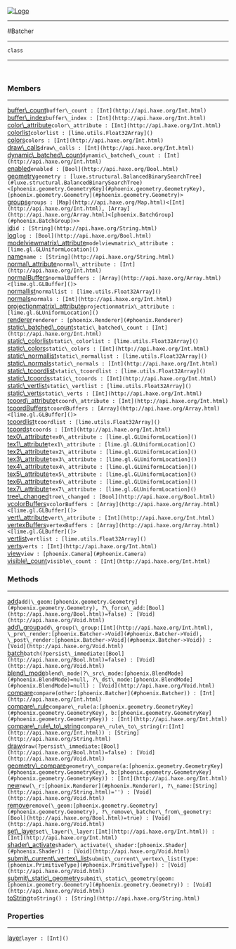 
[![Logo](../../images/logo.png)](../../api/index.html)

---



#Batcher



---

`class`
<span class="meta">

</span>


---

&nbsp;
&nbsp;

<h3>Members</h3> <hr/><span class="member apipage">
            <a name="buffer_count"><a class="lift" href="#buffer_count">buffer\_count</a></a><code class="signature apipage">buffer\_count : [Int](http://api.haxe.org/Int.html)</code><br/></span>
        <span class="small_desc_flat"></span><span class="member apipage">
            <a name="buffer_index"><a class="lift" href="#buffer_index">buffer\_index</a></a><code class="signature apipage">buffer\_index : [Int](http://api.haxe.org/Int.html)</code><br/></span>
        <span class="small_desc_flat"></span><span class="member apipage">
            <a name="color_attribute"><a class="lift" href="#color_attribute">color\_attribute</a></a><code class="signature apipage">color\_attribute : [Int](http://api.haxe.org/Int.html)</code><br/></span>
        <span class="small_desc_flat"></span><span class="member apipage">
            <a name="colorlist"><a class="lift" href="#colorlist">colorlist</a></a><code class="signature apipage">colorlist : [lime.utils.Float32Array]()</code><br/></span>
        <span class="small_desc_flat"></span><span class="member apipage">
            <a name="colors"><a class="lift" href="#colors">colors</a></a><code class="signature apipage">colors : [Int](http://api.haxe.org/Int.html)</code><br/></span>
        <span class="small_desc_flat"></span><span class="member apipage">
            <a name="draw_calls"><a class="lift" href="#draw_calls">draw\_calls</a></a><code class="signature apipage">draw\_calls : [Int](http://api.haxe.org/Int.html)</code><br/></span>
        <span class="small_desc_flat"></span><span class="member apipage">
            <a name="dynamic_batched_count"><a class="lift" href="#dynamic_batched_count">dynamic\_batched\_count</a></a><code class="signature apipage">dynamic\_batched\_count : [Int](http://api.haxe.org/Int.html)</code><br/></span>
        <span class="small_desc_flat"></span><span class="member apipage">
            <a name="enabled"><a class="lift" href="#enabled">enabled</a></a><code class="signature apipage">enabled : [Bool](http://api.haxe.org/Bool.html)</code><br/></span>
        <span class="small_desc_flat"></span><span class="member apipage">
            <a name="geometry"><a class="lift" href="#geometry">geometry</a></a><code class="signature apipage">geometry : [luxe.structural.BalancedBinarySearchTree](#luxe.structural.BalancedBinarySearchTree)&lt;[phoenix.geometry.GeometryKey](#phoenix.geometry.GeometryKey), [phoenix.geometry.Geometry](#phoenix.geometry.Geometry)&gt;</code><br/></span>
        <span class="small_desc_flat"></span><span class="member apipage">
            <a name="groups"><a class="lift" href="#groups">groups</a></a><code class="signature apipage">groups : [Map](http://api.haxe.org/Map.html)&lt;[Int](http://api.haxe.org/Int.html), [Array](http://api.haxe.org/Array.html)&lt;[phoenix.BatchGroup](#phoenix.BatchGroup)&gt;&gt;</code><br/></span>
        <span class="small_desc_flat"></span><span class="member apipage">
            <a name="id"><a class="lift" href="#id">id</a></a><code class="signature apipage">id : [String](http://api.haxe.org/String.html)</code><br/></span>
        <span class="small_desc_flat"></span><span class="member apipage">
            <a name="log"><a class="lift" href="#log">log</a></a><code class="signature apipage">log : [Bool](http://api.haxe.org/Bool.html)</code><br/></span>
        <span class="small_desc_flat"></span><span class="member apipage">
            <a name="modelviewmatrix_attribute"><a class="lift" href="#modelviewmatrix_attribute">modelviewmatrix\_attribute</a></a><code class="signature apipage">modelviewmatrix\_attribute : [lime.gl.GLUniformLocation]()</code><br/></span>
        <span class="small_desc_flat"></span><span class="member apipage">
            <a name="name"><a class="lift" href="#name">name</a></a><code class="signature apipage">name : [String](http://api.haxe.org/String.html)</code><br/></span>
        <span class="small_desc_flat"></span><span class="member apipage">
            <a name="normal_attribute"><a class="lift" href="#normal_attribute">normal\_attribute</a></a><code class="signature apipage">normal\_attribute : [Int](http://api.haxe.org/Int.html)</code><br/></span>
        <span class="small_desc_flat"></span><span class="member apipage">
            <a name="normalBuffers"><a class="lift" href="#normalBuffers">normalBuffers</a></a><code class="signature apipage">normalBuffers : [Array](http://api.haxe.org/Array.html)&lt;[lime.gl.GLBuffer]()&gt;</code><br/></span>
        <span class="small_desc_flat"></span><span class="member apipage">
            <a name="normallist"><a class="lift" href="#normallist">normallist</a></a><code class="signature apipage">normallist : [lime.utils.Float32Array]()</code><br/></span>
        <span class="small_desc_flat"></span><span class="member apipage">
            <a name="normals"><a class="lift" href="#normals">normals</a></a><code class="signature apipage">normals : [Int](http://api.haxe.org/Int.html)</code><br/></span>
        <span class="small_desc_flat"></span><span class="member apipage">
            <a name="projectionmatrix_attribute"><a class="lift" href="#projectionmatrix_attribute">projectionmatrix\_attribute</a></a><code class="signature apipage">projectionmatrix\_attribute : [lime.gl.GLUniformLocation]()</code><br/></span>
        <span class="small_desc_flat"></span><span class="member apipage">
            <a name="renderer"><a class="lift" href="#renderer">renderer</a></a><code class="signature apipage">renderer : [phoenix.Renderer](#phoenix.Renderer)</code><br/></span>
        <span class="small_desc_flat"></span><span class="member apipage">
            <a name="static_batched_count"><a class="lift" href="#static_batched_count">static\_batched\_count</a></a><code class="signature apipage">static\_batched\_count : [Int](http://api.haxe.org/Int.html)</code><br/></span>
        <span class="small_desc_flat"></span><span class="member apipage">
            <a name="static_colorlist"><a class="lift" href="#static_colorlist">static\_colorlist</a></a><code class="signature apipage">static\_colorlist : [lime.utils.Float32Array]()</code><br/></span>
        <span class="small_desc_flat"></span><span class="member apipage">
            <a name="static_colors"><a class="lift" href="#static_colors">static\_colors</a></a><code class="signature apipage">static\_colors : [Int](http://api.haxe.org/Int.html)</code><br/></span>
        <span class="small_desc_flat"></span><span class="member apipage">
            <a name="static_normallist"><a class="lift" href="#static_normallist">static\_normallist</a></a><code class="signature apipage">static\_normallist : [lime.utils.Float32Array]()</code><br/></span>
        <span class="small_desc_flat"></span><span class="member apipage">
            <a name="static_normals"><a class="lift" href="#static_normals">static\_normals</a></a><code class="signature apipage">static\_normals : [Int](http://api.haxe.org/Int.html)</code><br/></span>
        <span class="small_desc_flat"></span><span class="member apipage">
            <a name="static_tcoordlist"><a class="lift" href="#static_tcoordlist">static\_tcoordlist</a></a><code class="signature apipage">static\_tcoordlist : [lime.utils.Float32Array]()</code><br/></span>
        <span class="small_desc_flat"></span><span class="member apipage">
            <a name="static_tcoords"><a class="lift" href="#static_tcoords">static\_tcoords</a></a><code class="signature apipage">static\_tcoords : [Int](http://api.haxe.org/Int.html)</code><br/></span>
        <span class="small_desc_flat"></span><span class="member apipage">
            <a name="static_vertlist"><a class="lift" href="#static_vertlist">static\_vertlist</a></a><code class="signature apipage">static\_vertlist : [lime.utils.Float32Array]()</code><br/></span>
        <span class="small_desc_flat"></span><span class="member apipage">
            <a name="static_verts"><a class="lift" href="#static_verts">static\_verts</a></a><code class="signature apipage">static\_verts : [Int](http://api.haxe.org/Int.html)</code><br/></span>
        <span class="small_desc_flat"></span><span class="member apipage">
            <a name="tcoord_attribute"><a class="lift" href="#tcoord_attribute">tcoord\_attribute</a></a><code class="signature apipage">tcoord\_attribute : [Int](http://api.haxe.org/Int.html)</code><br/></span>
        <span class="small_desc_flat"></span><span class="member apipage">
            <a name="tcoordBuffers"><a class="lift" href="#tcoordBuffers">tcoordBuffers</a></a><code class="signature apipage">tcoordBuffers : [Array](http://api.haxe.org/Array.html)&lt;[lime.gl.GLBuffer]()&gt;</code><br/></span>
        <span class="small_desc_flat"></span><span class="member apipage">
            <a name="tcoordlist"><a class="lift" href="#tcoordlist">tcoordlist</a></a><code class="signature apipage">tcoordlist : [lime.utils.Float32Array]()</code><br/></span>
        <span class="small_desc_flat"></span><span class="member apipage">
            <a name="tcoords"><a class="lift" href="#tcoords">tcoords</a></a><code class="signature apipage">tcoords : [Int](http://api.haxe.org/Int.html)</code><br/></span>
        <span class="small_desc_flat"></span><span class="member apipage">
            <a name="tex0_attribute"><a class="lift" href="#tex0_attribute">tex0\_attribute</a></a><code class="signature apipage">tex0\_attribute : [lime.gl.GLUniformLocation]()</code><br/></span>
        <span class="small_desc_flat"></span><span class="member apipage">
            <a name="tex1_attribute"><a class="lift" href="#tex1_attribute">tex1\_attribute</a></a><code class="signature apipage">tex1\_attribute : [lime.gl.GLUniformLocation]()</code><br/></span>
        <span class="small_desc_flat"></span><span class="member apipage">
            <a name="tex2_attribute"><a class="lift" href="#tex2_attribute">tex2\_attribute</a></a><code class="signature apipage">tex2\_attribute : [lime.gl.GLUniformLocation]()</code><br/></span>
        <span class="small_desc_flat"></span><span class="member apipage">
            <a name="tex3_attribute"><a class="lift" href="#tex3_attribute">tex3\_attribute</a></a><code class="signature apipage">tex3\_attribute : [lime.gl.GLUniformLocation]()</code><br/></span>
        <span class="small_desc_flat"></span><span class="member apipage">
            <a name="tex4_attribute"><a class="lift" href="#tex4_attribute">tex4\_attribute</a></a><code class="signature apipage">tex4\_attribute : [lime.gl.GLUniformLocation]()</code><br/></span>
        <span class="small_desc_flat"></span><span class="member apipage">
            <a name="tex5_attribute"><a class="lift" href="#tex5_attribute">tex5\_attribute</a></a><code class="signature apipage">tex5\_attribute : [lime.gl.GLUniformLocation]()</code><br/></span>
        <span class="small_desc_flat"></span><span class="member apipage">
            <a name="tex6_attribute"><a class="lift" href="#tex6_attribute">tex6\_attribute</a></a><code class="signature apipage">tex6\_attribute : [lime.gl.GLUniformLocation]()</code><br/></span>
        <span class="small_desc_flat"></span><span class="member apipage">
            <a name="tex7_attribute"><a class="lift" href="#tex7_attribute">tex7\_attribute</a></a><code class="signature apipage">tex7\_attribute : [lime.gl.GLUniformLocation]()</code><br/></span>
        <span class="small_desc_flat"></span><span class="member apipage">
            <a name="tree_changed"><a class="lift" href="#tree_changed">tree\_changed</a></a><code class="signature apipage">tree\_changed : [Bool](http://api.haxe.org/Bool.html)</code><br/></span>
        <span class="small_desc_flat"></span><span class="member apipage">
            <a name="vcolorBuffers"><a class="lift" href="#vcolorBuffers">vcolorBuffers</a></a><code class="signature apipage">vcolorBuffers : [Array](http://api.haxe.org/Array.html)&lt;[lime.gl.GLBuffer]()&gt;</code><br/></span>
        <span class="small_desc_flat"></span><span class="member apipage">
            <a name="vert_attribute"><a class="lift" href="#vert_attribute">vert\_attribute</a></a><code class="signature apipage">vert\_attribute : [Int](http://api.haxe.org/Int.html)</code><br/></span>
        <span class="small_desc_flat"></span><span class="member apipage">
            <a name="vertexBuffers"><a class="lift" href="#vertexBuffers">vertexBuffers</a></a><code class="signature apipage">vertexBuffers : [Array](http://api.haxe.org/Array.html)&lt;[lime.gl.GLBuffer]()&gt;</code><br/></span>
        <span class="small_desc_flat"></span><span class="member apipage">
            <a name="vertlist"><a class="lift" href="#vertlist">vertlist</a></a><code class="signature apipage">vertlist : [lime.utils.Float32Array]()</code><br/></span>
        <span class="small_desc_flat"></span><span class="member apipage">
            <a name="verts"><a class="lift" href="#verts">verts</a></a><code class="signature apipage">verts : [Int](http://api.haxe.org/Int.html)</code><br/></span>
        <span class="small_desc_flat"></span><span class="member apipage">
            <a name="view"><a class="lift" href="#view">view</a></a><code class="signature apipage">view : [phoenix.Camera](#phoenix.Camera)</code><br/></span>
        <span class="small_desc_flat"></span><span class="member apipage">
            <a name="visible_count"><a class="lift" href="#visible_count">visible\_count</a></a><code class="signature apipage">visible\_count : [Int](http://api.haxe.org/Int.html)</code><br/></span>
        <span class="small_desc_flat"></span>

<h3>Methods</h3> <hr/><span class="method apipage">
            <a name="add"><a class="lift" href="#add">add</a></a><code class="signature apipage">add(\_geom:<span>[phoenix.geometry.Geometry](#phoenix.geometry.Geometry)</span>, ?\_force\_add:<span>[Bool](http://api.haxe.org/Bool.html)=false</span>) : [Void](http://api.haxe.org/Void.html)</code><br/><span class="small_desc_flat"></span>
        </span>
    <span class="method apipage">
            <a name="add_group"><a class="lift" href="#add_group">add\_group</a></a><code class="signature apipage">add\_group(\_group:<span>[Int](http://api.haxe.org/Int.html)</span>, \_pre\_render:<span>[phoenix.Batcher-&gt;Void](#phoenix.Batcher->Void)</span>, \_post\_render:<span>[phoenix.Batcher-&gt;Void](#phoenix.Batcher->Void)</span>) : [Void](http://api.haxe.org/Void.html)</code><br/><span class="small_desc_flat"></span>
        </span>
    <span class="method apipage">
            <a name="batch"><a class="lift" href="#batch">batch</a></a><code class="signature apipage">batch(?persist\_immediate:<span>[Bool](http://api.haxe.org/Bool.html)=false</span>) : [Void](http://api.haxe.org/Void.html)</code><br/><span class="small_desc_flat"></span>
        </span>
    <span class="method apipage">
            <a name="blend_mode"><a class="lift" href="#blend_mode">blend\_mode</a></a><code class="signature apipage">blend\_mode(?\_src\_mode:<span>[phoenix.BlendMode](#phoenix.BlendMode)=null</span>, ?\_dst\_mode:<span>[phoenix.BlendMode](#phoenix.BlendMode)=null</span>) : [Void](http://api.haxe.org/Void.html)</code><br/><span class="small_desc_flat"></span>
        </span>
    <span class="method apipage">
            <a name="compare"><a class="lift" href="#compare">compare</a></a><code class="signature apipage">compare(other:<span>[phoenix.Batcher](#phoenix.Batcher)</span>) : [Int](http://api.haxe.org/Int.html)</code><br/><span class="small_desc_flat"></span>
        </span>
    <span class="method apipage">
            <a name="compare_rule"><a class="lift" href="#compare_rule">compare\_rule</a></a><code class="signature apipage">compare\_rule(a:<span>[phoenix.geometry.GeometryKey](#phoenix.geometry.GeometryKey)</span>, b:<span>[phoenix.geometry.GeometryKey](#phoenix.geometry.GeometryKey)</span>) : [Int](http://api.haxe.org/Int.html)</code><br/><span class="small_desc_flat"></span>
        </span>
    <span class="method apipage">
            <a name="compare_rule_to_string"><a class="lift" href="#compare_rule_to_string">compare\_rule\_to\_string</a></a><code class="signature apipage">compare\_rule\_to\_string(r:<span>[Int](http://api.haxe.org/Int.html)</span>) : [String](http://api.haxe.org/String.html)</code><br/><span class="small_desc_flat"></span>
        </span>
    <span class="method apipage">
            <a name="draw"><a class="lift" href="#draw">draw</a></a><code class="signature apipage">draw(?persist\_immediate:<span>[Bool](http://api.haxe.org/Bool.html)=false</span>) : [Void](http://api.haxe.org/Void.html)</code><br/><span class="small_desc_flat"></span>
        </span>
    <span class="method apipage">
            <a name="geometry_compare"><a class="lift" href="#geometry_compare">geometry\_compare</a></a><code class="signature apipage">geometry\_compare(a:<span>[phoenix.geometry.GeometryKey](#phoenix.geometry.GeometryKey)</span>, b:<span>[phoenix.geometry.GeometryKey](#phoenix.geometry.GeometryKey)</span>) : [Int](http://api.haxe.org/Int.html)</code><br/><span class="small_desc_flat"></span>
        </span>
    <span class="method apipage">
            <a name="new"><a class="lift" href="#new">new</a></a><code class="signature apipage">new(\_r:<span>[phoenix.Renderer](#phoenix.Renderer)</span>, ?\_name:<span>[String](http://api.haxe.org/String.html)=&#x27;&#x27;</span>) : [Void](http://api.haxe.org/Void.html)</code><br/><span class="small_desc_flat"></span>
        </span>
    <span class="method apipage">
            <a name="remove"><a class="lift" href="#remove">remove</a></a><code class="signature apipage">remove(\_geom:<span>[phoenix.geometry.Geometry](#phoenix.geometry.Geometry)</span>, ?\_remove\_batcher\_from\_geometry:<span>[Bool](http://api.haxe.org/Bool.html)=true</span>) : [Void](http://api.haxe.org/Void.html)</code><br/><span class="small_desc_flat"></span>
        </span>
    <span class="method apipage">
            <a name="set_layer"><a class="lift" href="#set_layer">set\_layer</a></a><code class="signature apipage">set\_layer(\_layer:<span>[Int](http://api.haxe.org/Int.html)</span>) : [Int](http://api.haxe.org/Int.html)</code><br/><span class="small_desc_flat"></span>
        </span>
    <span class="method apipage">
            <a name="shader_activate"><a class="lift" href="#shader_activate">shader\_activate</a></a><code class="signature apipage">shader\_activate(\_shader:<span>[phoenix.Shader](#phoenix.Shader)</span>) : [Void](http://api.haxe.org/Void.html)</code><br/><span class="small_desc_flat"></span>
        </span>
    <span class="method apipage">
            <a name="submit_current_vertex_list"><a class="lift" href="#submit_current_vertex_list">submit\_current\_vertex\_list</a></a><code class="signature apipage">submit\_current\_vertex\_list(type:<span>[phoenix.PrimitiveType](#phoenix.PrimitiveType)</span>) : [Void](http://api.haxe.org/Void.html)</code><br/><span class="small_desc_flat"></span>
        </span>
    <span class="method apipage">
            <a name="submit_static_geometry"><a class="lift" href="#submit_static_geometry">submit\_static\_geometry</a></a><code class="signature apipage">submit\_static\_geometry(geom:<span>[phoenix.geometry.Geometry](#phoenix.geometry.Geometry)</span>) : [Void](http://api.haxe.org/Void.html)</code><br/><span class="small_desc_flat"></span>
        </span>
    <span class="method apipage">
            <a name="toString"><a class="lift" href="#toString">toString</a></a><code class="signature apipage">toString() : [String](http://api.haxe.org/String.html)</code><br/><span class="small_desc_flat"></span>
        </span>
    

<h3>Properties</h3> <hr/><span class="property apipage">
            <a name="layer"><a class="lift" href="#layer">layer</a></a><code class="signature apipage">layer : [Int]()</code><br/><span class="small_desc_flat"></span>
        </span>

&nbsp;
&nbsp;
&nbsp;